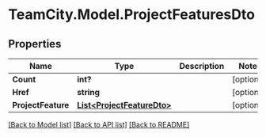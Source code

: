 # TeamCity.Model.ProjectFeaturesDto
## Properties

Name | Type | Description | Notes
------------ | ------------- | ------------- | -------------
**Count** | **int?** |  | [optional] 
**Href** | **string** |  | [optional] 
**ProjectFeature** | [**List&lt;ProjectFeatureDto&gt;**](ProjectFeatureDto.md) |  | [optional] 

[[Back to Model list]](../README.md#documentation-for-models) [[Back to API list]](../README.md#documentation-for-api-endpoints) [[Back to README]](../README.md)

